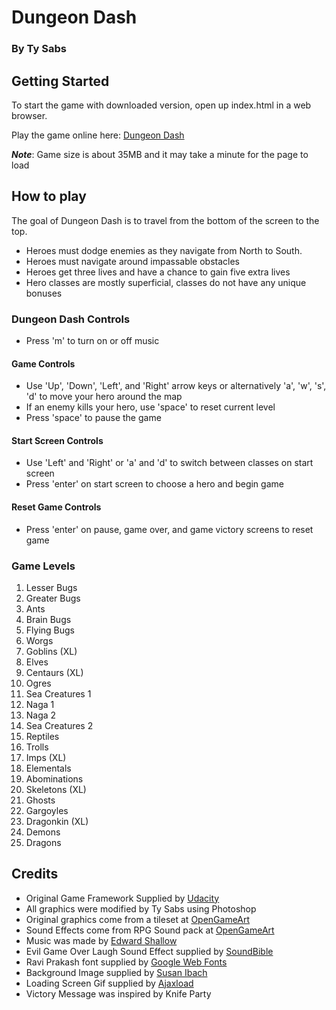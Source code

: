 # Dungeon Dash
### By Ty Sabs

## Getting Started
To start the game with downloaded version, open up index.html in a web browser.

Play the game online here: [Dungeon Dash](https://tysabs.github.io/Dungeon-Dash/)

***Note***: Game size is about 35MB and it may take a minute for the page to load

## How to play
The goal of Dungeon Dash is to travel from the bottom of the screen to the top.
* Heroes must dodge enemies as they navigate from North to South.
* Heroes must navigate around impassable obstacles
* Heroes get three lives and have a chance to gain five extra lives
* Hero classes are mostly superficial, classes do not have any unique bonuses

### Dungeon Dash Controls
* Press 'm' to turn on or off music

#### Game Controls
* Use 'Up', 'Down', 'Left', and 'Right' arrow keys or alternatively 'a', 'w', 's', 'd' to move your hero around the map
* If an enemy kills your hero, use 'space' to reset current level
* Press 'space' to pause the game

#### Start Screen Controls
* Use 'Left' and 'Right' or 'a' and 'd' to switch between classes on start screen
* Press 'enter' on start screen to choose a hero and begin game

#### Reset Game Controls
* Press 'enter' on pause, game over, and game victory screens to reset game

### Game Levels
1. Lesser Bugs
2. Greater Bugs
3. Ants
4. Brain Bugs
5. Flying Bugs
6. Worgs
7. Goblins (XL)
8. Elves
9. Centaurs (XL)
10. Ogres
11. Sea Creatures 1
12. Naga 1
13. Naga 2
14. Sea Creatures 2
15. Reptiles
16. Trolls
17. Imps (XL)
18. Elementals
19. Abominations
20. Skeletons (XL)
21. Ghosts
22. Gargoyles
23. Dragonkin (XL)
24. Demons
25. Dragons

## Credits
* Original Game Framework Supplied by [Udacity](https://github.com/udacity/frontend-nanodegree-arcade-game)
* All graphics were modified by Ty Sabs using Photoshop
* Original graphics come from a tileset at [OpenGameArt](http://opengameart.org/content/dungeon-crawl-32x32-tiles)
* Sound Effects come from RPG Sound pack at [OpenGameArt](http://opengameart.org/content/rpg-sound-pack)
* Music was made by [Edward Shallow](http://freemusicarchive.org/music/Edward_Shallow/)
* Evil Game Over Laugh Sound Effect supplied by [SoundBible](http://soundbible.com/2052-Creepy-Laugh.html)
* Ravi Prakash font supplied by [Google Web Fonts](https://fonts.google.com/?selection.family=Ravi+Prakash)
* Background Image supplied by [Susan Ibach](https://blogs.msdn.microsoft.com/cdnstudents/2013/07/22/free-fantasy-art-assets-to-help-you-build-your-games/)
* Loading Screen Gif supplied by [Ajaxload](http://www.ajaxload.info/)
* Victory Message was inspired by Knife Party

